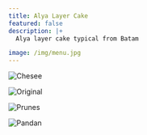 ```yaml
---
title: Alya Layer Cake
featured: false
description: |+
  Alya layer cake typical from Batam

image: /img/menu.jpg
---
```

![](/img/chesee.jpg "Chesee")

![](/img/original.jpg "Original")

![](/img/prunes.jpg "Prunes")

![](/img/pandan.jpg "Pandan")
